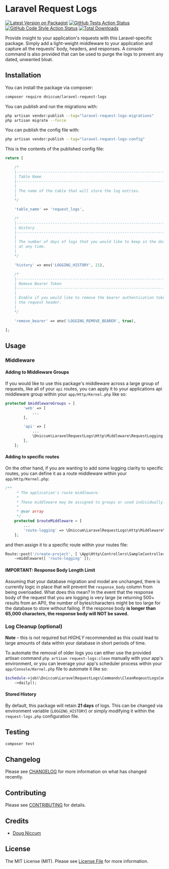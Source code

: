 # Laravel Request Logs

[![Latest Version on Packagist](https://img.shields.io/packagist/v/dniccum/laravel-request-logs.svg?style=flat-square)](https://packagist.org/packages/dniccum/laravel-request-logs)
[![GitHub Tests Action Status](https://img.shields.io/github/workflow/status/dniccum/laravel-request-logs/run-tests?label=tests)](https://github.com/dniccum/laravel-request-logs/actions?query=workflow%3Arun-tests+branch%3Amain)
[![GitHub Code Style Action Status](https://img.shields.io/github/workflow/status/dniccum/laravel-request-logs/Fix%20PHP%20code%20style%20issues?label=code%20style)](https://github.com/dniccum/laravel-request-logs/actions?query=workflow%3A"Fix+PHP+code+style+issues"+branch%3Amain)
[![Total Downloads](https://img.shields.io/packagist/dt/dniccum/laravel-request-logs.svg?style=flat-square)](https://packagist.org/packages/dniccum/laravel-request-logs)

Provide insight to your application's requests with this Laravel-specific package. Simply add a light-weight middleware to your application and capture all the requests' body, headers, and responses. A console command is also provided that can be used to purge the logs to prevent any dated, unwanted bloat. 

## Installation

You can install the package via composer:

```bash
composer require dniccum/laravel-request-logs
```

You can publish and run the migrations with:

```bash
php artisan vendor:publish --tag="laravel-request-logs-migrations"
php artisan migrate --force
```

You can publish the config file with:

```bash
php artisan vendor:publish --tag="laravel-request-logs-config"
```

This is the contents of the published config file:

```php
return [

    /*
    |--------------------------------------------------------------------------
    | Table Name
    |--------------------------------------------------------------------------
    |
    | The name of the table that will store the log entries.
    |
    */

    'table_name' => 'request_logs',

    /*
    |--------------------------------------------------------------------------
    | History
    |--------------------------------------------------------------------------
    |
    | The number of days of logs that you would like to keep in the database
    | at any time.
    |
    */

    'history' => env('LOGGING_HISTORY', 21),

    /*
    |--------------------------------------------------------------------------
    | Remove Bearer Token
    |--------------------------------------------------------------------------
    |
    | Enable if you would like to remove the bearer authentication token from
    | the request header.
    |
    */

    'remove_bearer' => env('LOGGING_REMOVE_BEARER', true),

];
```

## Usage

### Middleware

#### Adding to Middleware Groups

If you would like to use this package's middleware across a large group of requests, like all of your `api` routes, you can apply it to your applications api middleware group within your `app/Http/Kernel.php` like so:

```php
protected $middlewareGroups = [
        'web' => [
            ...
        ],

        'api' => [
            ...
            \Dniccum\LaravelRequestLogs\Http\Middleware\RequestLogging::class,
        ],
    ];
```

#### Adding to specific routes

On the other hand, if you are wanting to add some logging clarity to specific routes, you can define it as a route middleware within your `app/Http/Kernel.php`:

```php
/**
     * The application's route middleware.
     *
     * These middleware may be assigned to groups or used individually.
     *
     * @var array
     */
    protected $routeMiddleware = [
        ...
        'route-logging' => \Dniccum\LaravelRequestLogs\Http\Middleware\RequestLogging::class
    ];
```

and then assign it to a specific route within your routes file:

```php
Route::post('/create-project', [ \App\Http\Controllers\SampleController::class, 'create' ])
    ->middleware([ 'route-logging' ]);
```

#### IMPORTANT: Response Body Length Limit

Assuming that your database migration and model are unchanged, there is currently logic in place that will prevent the `response_body` column from being overloaded. What does this mean? In the event that the response body of the request that you are logging is very large (ie returning 500+ results from an API), the number of bytes/characters might be too large for the database to store without failing. If the response body **is longer than 65,000 characters, the response body will NOT be saved.**

### Log Cleanup (optional)

**Note** – this is not required but *HIGHLY* recommended as this could lead to large amounts of data within your database in short periods of time.

To automate the removal of older logs you can either use the provided artisan command `php artisan request-logs:clean` manually with your app's environment, or you can leverage your app's scheduler process within your `app/Console/Kernel.php` file to automate it like so:

```php
$schedule->job(\Dniccum\LaravelRequestLogs\Commands\CleanReqeustLogsCommand::class)
    ->daily();
```

#### Stored History

By default, this package will retain **21 days** of logs. This can be changed via environment variable (`LOGGING_HISTORY`) or simply modifying it within the `request-logs.php` configuration file.

## Testing

```bash
composer test
```

## Changelog

Please see [CHANGELOG](CHANGELOG.md) for more information on what has changed recently.

## Contributing

Please see [CONTRIBUTING](CONTRIBUTING.md) for details.

## Credits

- [Doug Niccum](https://github.com/dniccum)

## License

The MIT License (MIT). Please see [License File](LICENSE.md) for more information.
